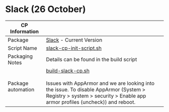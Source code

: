 # Slack (26 October)

|  CP Information |            |
|-----------------|-----------|
| Package | [Slack](https://slack.com/help/categories/360000049043-Getting-started#download-slack) - Current Version |
| Script Name | [slack-cp-init-script.sh](build/slack-cp-init-script.sh) |
| Packaging Notes | Details can be found in the build script |
| Package automation | [build-slack-cp.sh](build/build-slack-cp.sh) <br /><br /> Issues with AppArmor and we are looking into the issue. To disable AppArmor (System > Registry > system > security > Enable app armor profiles (uncheck)) and reboot. |
